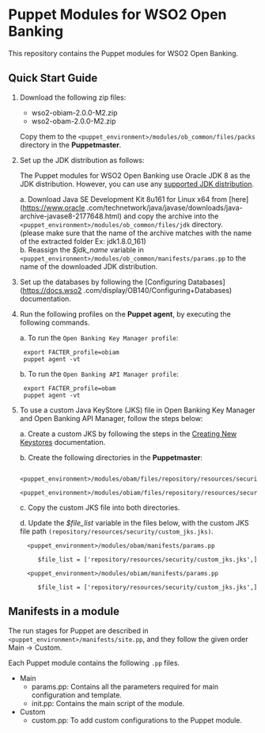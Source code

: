 # Puppet Modules for WSO2 Open Banking

This repository contains the Puppet modules for WSO2 Open Banking.

## Quick Start Guide

1. Download the following zip files:<br>

    * wso2-obiam-2.0.0-M2.zip <br>
    * wso2-obam-2.0.0-M2.zip <br>

    Copy them to the `<puppet_environment>/modules/ob_common/files/packs` directory in the **Puppetmaster**.

2. Set up the JDK distribution as follows:

    The Puppet modules for WSO2 Open Banking use Oracle JDK 8 as the JDK distribution. However, you can use any [supported JDK distribution](https://docs.wso2.com/display/compatibility/Tested+Operating+Systems+and+JDKs).

    a. Download Java SE Development Kit 8u161 for Linux x64 from [here](https://www.oracle
    .com/technetwork/java/javase/downloads/java-archive-javase8-2177648.html) and copy the archive into the 
    `<puppet_environment>/modules/ob_common/files/jdk` directory.<br> (please make sure that the name of the archive 
    matches with the name of the extracted folder Ex: jdk1.8.0_161) <br>
    b. Reassign the *$jdk_name* variable in `<puppet_environment>/modules/ob_common/manifests/params.pp` to the name of the downloaded JDK distribution.

3. Set up the databases by following the [Configuring Databases](https://docs.wso2
.com/display/OB140/Configuring+Databases) documentation.

4. Run the following profiles on the **Puppet agent**, by executing the following commands.

    a. To run the ```Open Banking Key Manager profile```:

        export FACTER_profile=obiam
        puppet agent -vt

    b. To run the ```Open Banking API Manager profile```:

        export FACTER_profile=obam
        puppet agent -vt

5. To use a custom Java KeyStore (JKS) file in Open Banking Key Manager and Open Banking API Manager, follow the steps below:

	a. Create a custom JKS by following the steps in the [Creating New Keystores](https://docs.wso2.com/display/ADMIN44x/Creating+New+Keystores#CreatingNewKeystores-ca_certificateAddingCA-signedcertificatestokeystores) documentation.

    b. Create the following directories in the **Puppetmaster**:

		 <puppet_environment>/modules/obam/files/repository/resources/security
		 <puppet_environment>/modules/obiam/files/repository/resources/security

	c. Copy the custom JKS file into both directories. <br>

	d. Update the *$file_list* variable in the files below, with the custom JKS file path ```(repository/resources/security/custom_jks.jks)```. <br> 

		 <puppet_environment>/modules/obam/manifests/params.pp

            $file_list = ['repository/resources/security/custom_jks.jks',] 

		 <puppet_environment>/modules/obiam/manifests/params.pp

            $file_list = ['repository/resources/security/custom_jks.jks',] 

## Manifests in a module

The run stages for Puppet are described in `<puppet_environment>/manifests/site.pp`, and they follow the given order Main -> Custom.

Each Puppet module contains the following ```.pp``` files.

* Main
    * params.pp: Contains all the parameters required for main configuration and template.
    * init.pp: Contains the main script of the module.
* Custom
    * custom.pp: To add custom configurations to the Puppet module.
